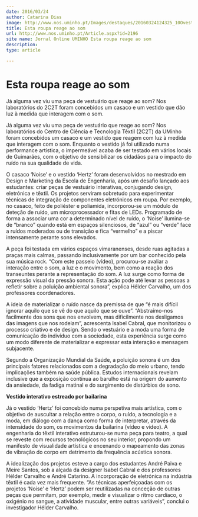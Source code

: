 ```yaml
---
date: 2016/03/24
author: Catarina Dias
image: http://www.nos.uminho.pt/Images/destaques/20160324124325_10OvestidoHertzfoidesenhadopelaalunaMeireSantos.jpg
title: Esta roupa reage ao som
url: http://www.nos.uminho.pt/Article.aspx?id=2196
site name: Jornal Online UMINHO Esta roupa reage ao som
description: 
type: article

---
```

# Esta roupa reage ao som




Já alguma vez viu uma peça de vestuário que reage ao som? Nos laboratórios do 2C2T foram concebidos um casaco e um vestido que dão luz à medida que interagem com o som. 

Já alguma vez viu uma peça de vestuário que reage ao som? Nos laboratórios do Centro de Ciência e Tecnologia Têxtil (2C2T) da UMinho foram concebidos um casaco e um vestido que reagem com luz à medida que interagem com o som. Enquanto o vestido já foi utilizado numa performance artística, o impermeável acaba de ser testado em vários locais de Guimarães, com o objetivo de sensibilizar os cidadãos para o impacto do ruído na sua qualidade de vida.



O casaco ‘Noise’ e o vestido ‘Hertz’ foram desenvolvidos no mestrado em Design e Marketing da Escola de Engenharia, após um desafio lançado aos estudantes: criar peças de vestuário interativas, conjugando design, eletrónica e têxtil. Os projetos serviram sobretudo para experimentar técnicas de integração de componentes eletrónicos em roupa. Por exemplo, no casaco, feito de poliéster e poliamida, incorporou-se um módulo de deteção de ruído, um microprocessador e fitas de LEDs. Programado de forma a associar uma cor a determinado nível de ruído, o ‘Noise’ ilumina-se de “branco” quando está em espaços silenciosos, de “azul” ou “verde” face a ruídos moderados ou de transição e fica “vermelho” e a piscar intensamente perante sons elevados.



A peça foi testada em vários espaços vimaranenses, desde ruas agitadas a praças mais calmas, passando inclusivamente por um bar conhecido pela sua música rock. “Com este passeio (vídeo), procurou-se avaliar a interação entre o som, a luz e o movimento, bem como a reação dos transeuntes perante a representação do som. A luz surge como forma de expressão visual da pressão sonora. Esta ação pode até levar as pessoas a refletir sobre a poluição ambiental sonora”, explica Hélder Carvalho, um dos professores coordenadores. 



A ideia de materializar o ruído nasce da premissa de que “é mais difícil ignorar aquilo que se vê do que aquilo que se ouve”. “Abstraímo-nos facilmente dos sons que nos envolvem, mas dificilmente nos desligamos das imagens que nos rodeiam”, acrescenta Isabel Cabral, que monitorizou o processo criativo e de design. Sendo o vestuário e a moda uma forma de comunicação do indivíduo com a sociedade, esta experiência surge como um modo diferente de materializar e expressar esta interação e mensagem subjacente.



Segundo a Organização Mundial da Saúde, a poluição sonora é um dos principais fatores relacionados com a degradação do meio urbano, tendo implicações também na saúde pública. Estudos internacionais revelam inclusive que a exposição contínua ao barulho está na origem do aumento da ansiedade, da fadiga matinal e do surgimento de distúrbios de sono.



**Vestido interativo estreado por bailarina** 



Já o vestido ‘Hertz’ foi concebido numa perspetiva mais artística, com o objetivo de auscultar a relação entre o corpo, o ruído, a tecnologia e a moda, em diálogo com a dança como forma de interpretar, através da intensidade do som, os movimentos da bailarina (vídeo e vídeo). A engenharia do têxtil interativo estruturou-se numa peça para teatro, a qual se reveste com recursos tecnológicos no seu interior, propondo um manifesto de visualidade artística e encenando o mapeamento das zonas de vibração do corpo em detrimento da frequência acústica sonora.



A idealização dos projetos esteve a cargo dos estudantes André Paiva e Meire Santos, sob a alçada da designer Isabel Cabral e dos professores Hélder Carvalho e André Catarino. A incorporação de eletrónica na indústria têxtil é cada vez mais frequente. “As técnicas aperfeiçoadas com os projetos ‘Noise’ e ‘Hertz’ podem ser reutilizadas na conceção de outras peças que permitam, por exemplo, medir e visualizar o ritmo cardíaco, o oxigénio no sangue, a atividade muscular, entre outras variáveis”, conclui o investigador Hélder Carvalho.
